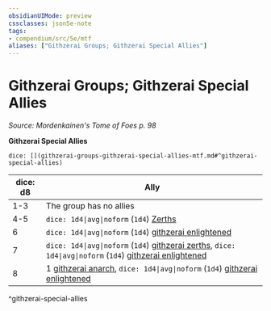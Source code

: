 ```yaml
---
obsidianUIMode: preview
cssclasses: json5e-note
tags:
- compendium/src/5e/mtf
aliases: ["Githzerai Groups; Githzerai Special Allies"]
---
```

# Githzerai Groups; Githzerai Special Allies
*Source: Mordenkainen's Tome of Foes p. 98* 

**Githzerai Special Allies**

`dice: [](githzerai-groups-githzerai-special-allies-mtf.md#^githzerai-special-allies)`

| dice: d8 | Ally |
|----------|------|
| 1-3 | The group has no allies |
| 4-5 | `dice: 1d4\|avg\|noform` (`1d4`) [Zerths](/3-Mechanics/CLI/bestiary/humanoid/githzerai-zerth.md) |
| 6 | `dice: 1d4\|avg\|noform` (`1d4`) [githzerai enlightened](/3-Mechanics/CLI/bestiary/humanoid/githzerai-enlightened-mtf.md) |
| 7 | `dice: 1d4\|avg\|noform` (`1d4`) [githzerai zerths](/3-Mechanics/CLI/bestiary/humanoid/githzerai-zerth.md), `dice: 1d4\|avg\|noform` (`1d4`) [githzerai enlightened](/3-Mechanics/CLI/bestiary/humanoid/githzerai-enlightened-mtf.md) |
| 8 | 1 [githzerai anarch](/3-Mechanics/CLI/bestiary/humanoid/githzerai-anarch-mtf.md), `dice: 1d4\|avg\|noform` (`1d4`) [githzerai enlightened](/3-Mechanics/CLI/bestiary/humanoid/githzerai-enlightened-mtf.md) |
^githzerai-special-allies